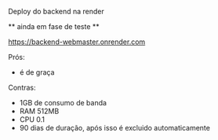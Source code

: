 Deploy do backend na render


** ainda em fase de teste **



https://backend-webmaster.onrender.com


Prós:

- é de graça

Contras:


- 1GB de consumo de banda
- RAM 512MB
- CPU 0.1
- 90 dias de duração, após isso é excluido automaticamente






